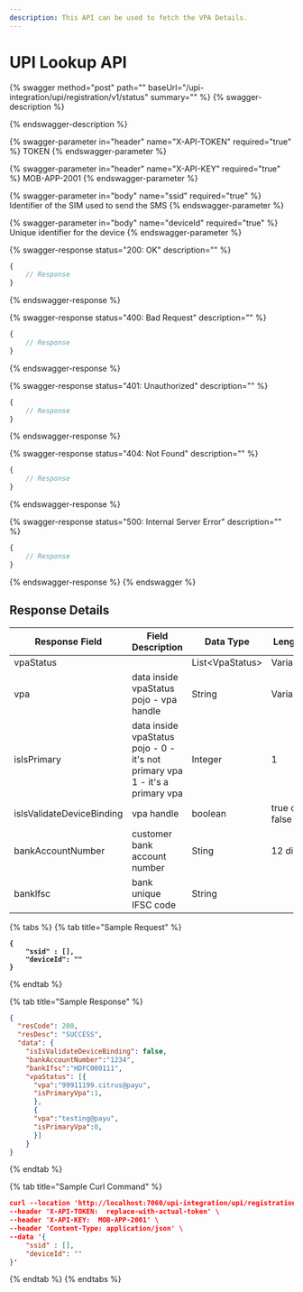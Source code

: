 ```yaml
---
description: This API can be used to fetch the VPA Details.
---
```


# UPI Lookup API



{% swagger method="post" path="" baseUrl="/upi-integration/upi/registration/v1/status" summary="" %}
{% swagger-description %}

{% endswagger-description %}

{% swagger-parameter in="header" name="X-API-TOKEN" required="true" %}
TOKEN
{% endswagger-parameter %}

{% swagger-parameter in="header" name="X-API-KEY" required="true" %}
MOB-APP-2001
{% endswagger-parameter %}

{% swagger-parameter in="body" name="ssid" required="true" %}
Identifier of the SIM used to send the SMS
{% endswagger-parameter %}

{% swagger-parameter in="body" name="deviceId" required="true" %}
Unique identifier for the device
{% endswagger-parameter %}

{% swagger-response status="200: OK" description="" %}
```javascript
{
    // Response
}
```
{% endswagger-response %}

{% swagger-response status="400: Bad Request" description="" %}
```javascript
{
    // Response
}
```
{% endswagger-response %}

{% swagger-response status="401: Unauthorized" description="" %}
```javascript
{
    // Response
}
```
{% endswagger-response %}

{% swagger-response status="404: Not Found" description="" %}
```javascript
{
    // Response
}
```
{% endswagger-response %}

{% swagger-response status="500: Internal Server Error" description="" %}
```javascript
{
    // Response
}
```
{% endswagger-response %}
{% endswagger %}

## Response Details

<table><thead><tr><th width="248">Response Field</th><th>Field Description</th><th>Data Type</th><th>Length</th></tr></thead><tbody><tr><td>vpaStatus</td><td></td><td>List&#x3C;VpaStatus></td><td>Variable</td></tr><tr><td>vpa</td><td>data inside vpaStatus pojo - vpa handle</td><td>String</td><td>Variable</td></tr><tr><td>isIsPrimary</td><td>data inside vpaStatus pojo - 0 - it's not primary vpa                  1 - it's a primary vpa</td><td>Integer</td><td>1</td></tr><tr><td>isIsValidateDeviceBinding</td><td>vpa handle</td><td>boolean</td><td>true or false</td></tr><tr><td>bankAccountNumber</td><td>customer bank account number</td><td>Sting</td><td>12 digit</td></tr><tr><td>bankIfsc</td><td>bank unique IFSC code</td><td>String</td><td></td></tr></tbody></table>



{% tabs %}
{% tab title="Sample Request" %}
<pre class="language-json"><code class="lang-json"><strong>{
</strong><strong>    "ssid" : [],
</strong><strong>    "deviceId": ""
</strong><strong>}
</strong></code></pre>
{% endtab %}

{% tab title="Sample Response" %}
```json
{
  "resCode": 200,
  "resDesc": "SUCCESS",
  "data": {  
    "isIsValidateDeviceBinding": false,
    "bankAccountNumber":"1234",
    "bankIfsc":"HDFC000111",
    "vpaStatus": [{
      "vpa":"99911199.citrus@payu",
      "isPrimaryVpa":1,
      },
      {
      "vpa":"testing@payu",
      "isPrimaryVpa":0,
      }]
    }
} 
```
{% endtab %}

{% tab title="Sample Curl Command" %}
```json
curl --location 'http://localhost:7060/upi-integration/upi/registration/v1/status' \
--header 'X-API-TOKEN:  replace-with-actual-token' \
--header 'X-API-KEY:  MOB-APP-2001' \
--header 'Content-Type: application/json' \
--data '{
    "ssid" : [],
    "deviceId": ""
}'
```
{% endtab %}
{% endtabs %}
